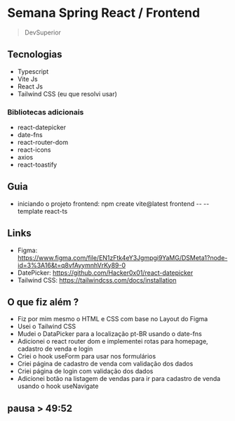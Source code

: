 # Semana Spring React / Frontend

> DevSuperior

## Tecnologias

- Typescript
- Vite Js
- React Js
- Tailwind CSS (eu que resolvi usar)

### Bibliotecas adicionais

- react-datepicker
- date-fns
- react-router-dom
- react-icons
- axios
- react-toastify

## Guia

- iniciando o projeto frontend: npm create vite@latest frontend -- --template react-ts

## Links

- Figma: https://www.figma.com/file/EN1zFtk4eY3Jgmpgi9YaMG/DSMeta1?node-id=3%3A16&t=q8vfAyymnhVrKy89-0
- DatePicker: https://github.com/Hacker0x01/react-datepicker
- Tailwind CSS: https://tailwindcss.com/docs/installation

## O que fiz além ?

- Fiz por mim mesmo o HTML e CSS com base no Layout do Figma
- Usei o Tailwind CSS
- Mudei o DataPicker para a localização pt-BR usando o date-fns
- Adicionei o react router dom e implementei rotas para homepage, cadastro de venda e login
- Criei o hook useForm para usar nos formulários
- Criei página de cadastro de venda com validação dos dados
- Criei página de login com validação dos dados
- Adicionei botão na listagem de vendas para ir para cadastro de venda usando o hook useNavigate

## pausa > 49:52
